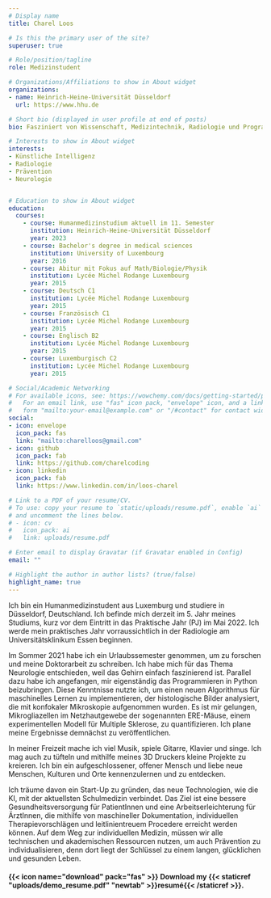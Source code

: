 ```yaml
---
# Display name
title: Charel Loos

# Is this the primary user of the site?
superuser: true

# Role/position/tagline
role: Medizinstudent

# Organizations/Affiliations to show in About widget
organizations:
- name: Heinrich-Heine-Universität Düsseldorf
  url: https://www.hhu.de

# Short bio (displayed in user profile at end of posts)
bio: Fasziniert von Wissenschaft, Medizintechnik, Radiologie und Programmierung.

# Interests to show in About widget
interests:
- Künstliche Intelligenz
- Radiologie
- Prävention
- Neurologie 


# Education to show in About widget
education:
  courses:
    - course: Humanmedizinstudium aktuell im 11. Semester
      institution: Heinrich-Heine-Universität Düsseldorf
      year: 2023
    - course: Bachelor's degree in medical sciences
      institution: University of Luxembourg
      year: 2016
    - course: Abitur mit Fokus auf Math/Biologie/Physik
      institution: Lycée Michel Rodange Luxembourg
      year: 2015
    - course: Deutsch C1
      institution: Lycée Michel Rodange Luxembourg
      year: 2015
    - course: Französisch C1
      institution: Lycée Michel Rodange Luxembourg
      year: 2015
    - course: Englisch B2
      institution: Lycée Michel Rodange Luxembourg
      year: 2015
    - course: Luxemburgisch C2
      institution: Lycée Michel Rodange Luxembourg
      year: 2015

# Social/Academic Networking
# For available icons, see: https://wowchemy.com/docs/getting-started/page-builder/#icons
#   For an email link, use "fas" icon pack, "envelope" icon, and a link in the
#   form "mailto:your-email@example.com" or "/#contact" for contact widget.
social:
- icon: envelope
  icon_pack: fas
  link: "mailto:charelloos@gmail.com"
- icon: github
  icon_pack: fab
  link: https://github.com/charelcoding
- icon: linkedin
  icon_pack: fab
  link: https://www.linkedin.com/in/loos-charel

# Link to a PDF of your resume/CV.
# To use: copy your resume to `static/uploads/resume.pdf`, enable `ai` icons in `params.toml`, 
# and uncomment the lines below.
# - icon: cv
#   icon_pack: ai
#   link: uploads/resume.pdf

# Enter email to display Gravatar (if Gravatar enabled in Config)
email: ""

# Highlight the author in author lists? (true/false)
highlight_name: true
---
```


Ich bin ein Humanmedizinstudent aus Luxemburg und studiere in Düsseldorf, Deutschland. Ich befinde mich derzeit im 5. Jahr meines Studiums, kurz vor dem Eintritt in das Praktische Jahr (PJ) im Mai 2022. Ich werde mein praktisches Jahr vorraussichtlich in der Radiologie am Universitätsklinikum Essen beginnen.

Im Sommer 2021 habe ich ein Urlaubssemester genommen, um zu forschen und meine Doktorarbeit zu schreiben. Ich habe mich für das Thema Neurologie entschieden, weil das Gehirn einfach faszinierend ist. Parallel dazu habe ich angefangen, mir eigenständig das Programmieren in Python beizubringen. Diese Kenntnisse nutzte ich, um einen neuen Algorithmus für maschinelles Lernen zu implementieren, der histologische Bilder analysiert, die mit konfokaler Mikroskopie aufgenommen wurden. Es ist mir gelungen, Mikrogliazellen im Netzhautgewebe der sogenannten ERE-Mäuse, einem experimentellen Modell für Multiple Sklerose, zu quantifizieren. Ich plane meine Ergebnisse demnächst zu veröffentlichen.

In meiner Freizeit mache ich viel Musik, spiele Gitarre, Klavier und singe. Ich mag auch zu tüfteln und mithilfe meines 3D Druckers kleine Projekte zu kreieren. Ich bin ein aufgeschlossener, offener Mensch und liebe neue Menschen, Kulturen und Orte kennenzulernen und zu entdecken.

Ich träume davon ein Start-Up zu gründen, das neue Technologien, wie die KI, mit der aktuellsten Schulmedizin verbindet. Das Ziel ist eine bessere Gesundheitsversorgung für PatientInnen und eine Arbeitserleichterung für ÄrztInnen, die mithilfe von maschineller Dokumentation, individuellen Therapievorschlägen und leitlinientreuem Procedere erreicht werden können. Auf dem Weg zur individuellen Medizin, müssen wir alle technischen und akademischen Ressourcen nutzen, um auch Prävention zu individualisieren, denn dort liegt der Schlüssel zu einem langen, glücklichen und gesunden Leben.

#### {{< icon name="download" pack="fas" >}} Download my {{< staticref "uploads/demo_resume.pdf" "newtab" >}}resumé{{< /staticref >}}.
